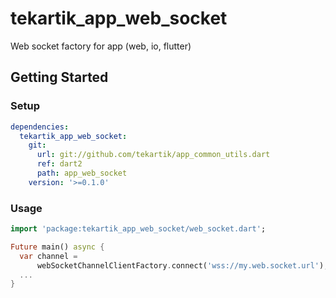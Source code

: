 # tekartik_app_web_socket

Web socket factory for app (web, io, flutter)

## Getting Started

### Setup

```yaml
dependencies:
  tekartik_app_web_socket:
    git:
      url: git://github.com/tekartik/app_common_utils.dart
      ref: dart2
      path: app_web_socket
    version: '>=0.1.0'
```

### Usage

```dart
import 'package:tekartik_app_web_socket/web_socket.dart';

Future main() async {
  var channel =
      webSocketChannelClientFactory.connect('wss://my.web.socket.url');
  ...
}
```